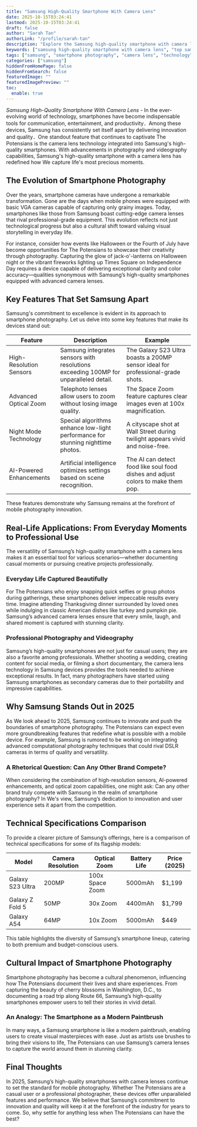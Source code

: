 ```yaml
---
title: "Samsung High-Quality Smartphone With Camera Lens"
date: 2025-10-15T03:24:41
lastmod: 2025-10-15T03:24:41
draft: false
author: "Sarah Tan"
authorLink: "/profile/sarah-tan"
description: "Explore the Samsung high-quality smartphone with camera lens designed for capturing stunning visuals. Learn about its innovative features and unparalleled performance."
keywords: ["samsung high-quality smartphone with camera lens", "top samsung smartphone camera lens 2025", "samsung smartphone photography guide"]
tags: ["samsung", "smartphone photography", "camera lens", "technology", "innovation"]
categories: ["samsung"]
hiddenFromHomePage: false
hiddenFromSearch: false
featuredImage: ""
featuredImagePreview: ""
toc:
  enable: true
---
```



*Samsung High-Quality Smartphone With Camera Lens* - In the ever-evolving world of technology, smartphones have become indispensable tools for communication, entertainment, and productivity．Among these devices, Samsung ha​s consistently set itself apart by delivering innovation and quality．One standout feature that continues to captivate The Potensians is the camera lens technology integrated into Samsung's high-quality smartphones. With advancements in photography and videography capabilities, Samsung's high-quality smartphone with a camera lens has redefined how We capture life's most precious moments.

## The Evolution of Smartphone Photography

Over the years, smartphone cameras have undergone a remarkable transformation. Gone are the days when mobile phones were equipped with basic VGA cameras capable of capturing only grainy images. Today, smartphones like those from Samsung boast cutting-edge camera lenses that rival professional-grade equipment. This evolution reflects not just technological progress but also a cultural shift toward valuing visual storytelling in everyday life.

For instance, consider how events like Halloween or the Fourth of July have become opportunities for The Potensians to showcase their creativity through photography. Capturing the glow of jack-o'-lanterns on Halloween night or the vibrant fireworks lighting up Times Square on Independence Day requires a device capable of delivering exceptional clarity and color accuracy—qualities synonymous with Samsung’s high-quality smartphones equipped with advanced camera lenses.

## Key Features That Set Samsung Apart

Samsung's commitment to excellence is evident in its approach to smartphone photography. Let us delve into some key features that make its devices stand out:

<div class="table-responsive">
<table class="html-table">
<thead>
<tr>
<th>Fea​ture</th>
<th>Description</th>
<th>Example</th>
</tr>
</thead>
<tbody>
<tr>
<td>High-Resolution Sensors</td>
<td>Samsung integrates sensors with resolutions exceeding 100MP for unparalleled detail.</td>
<td>The Galaxy S23 Ultra boasts a 200MP sensor ideal for professional-grade shots.</td>
</tr>
<tr>
<td>Advanced Optical Zoom</td>
<td>Telephoto lenses allow users to zoom without losing image quality.</td>
<td>The Space Zoom feature captures clear images even at 100x magnification.</td>
</tr>
<tr>
<td>Night Mode Technology</td>
<td>Special algorithms enhance low-light performance for stunning nighttime photos.</td>
<td>A cityscape shot at Wall Street during twilight appears vivid and noise-free.</td>
</tr>
<tr>
<td>AI-Powered Enhancements</td>
<td>Artificial intelligence optimizes settings based on scene recognition.</td>
<td>The AI can detect food like soul food dishes and adjust colors to make them pop.</td>
</tr>
</tbody>
</table>
</div>

These features demonstrate why Samsung r​emains at the forefront of mobile photography innovation.

## Real-Life Applications: From Everyday Moments to Professional Use

The versatility of Samsung’s high-quality smartphone with a camera lens makes it an essential tool for various scenarios—whether documenting casual moments or pursuing c​reative projects professionally.

### Everyday Life Captured Beautifully

For The Potensians who enjoy snapping quick selfies or group photos during gatherings, these smartphones deliver impeccable results every time. Imagine attending Thanksgiving dinner surrounded by loved ones while indulging in classic American dishes like turkey and pumpkin pie. Samsung’s advanced camera lenses ensure that every smile, laugh, and shared moment is captured with stunning clarity.

### Professional Photography and Videography

Samsung’s high-quality smartphones are not just for casual users; they are also a favorite among professionals. Whether shooting a wedding, creating content for social media, or filming a short documentary, the camera lens technology in Samsung devices provides the tools needed to achieve exceptional results. In fact, many photographers have started using Samsung smartphones as secondary cameras due to their portability and impressive capabilities.

## Why Samsung Stands Out in 2025

As We look ahead to 2025, Samsung continues to innovate and push the boundaries of smartphone photography. The Potensians can expect even more groundbreaking features that redefine what is possible with a mobile device. For example, Samsung is rumored to be working on integrating advanced computational photography techniques that could rival DSLR cameras in terms of quality and versatility.

### A Rhetorical Question: Can Any Other Brand Compete?

When considering the combination of high-resolution sensors, AI-powered enhancements, and optical zoom capabilities, one might ask: Can any other brand truly compete with Samsung in the realm of smartphone photography? In We's view, Samsung’s dedication to innovation and user experience sets it apart from the competition.

## Technical Specifications Comparison

To provide a clearer picture of Samsung’s offerings, here is a comparison of technical specifications for some of its flagship models:

<div class="table-responsive">
<table class="html-table">
<thead>
<tr>
<th>Model</th>
<th>Camera Resolution</th>
<th>Optical Zoom</th>
<th>Battery Life</th>
<th>Price (2025)</th>
</tr>
</thead>
<tbody>
<tr>
<td>Galaxy S23 Ultra</td>
<td>200MP</td>
<td>100x Space Zoom</td>
<td>5000mAh</td>
<td>$1,199</td>
</tr>
<tr>
<td>Galaxy Z Fold 5</td>
<td>50MP</td>
<td>30x Zoom</td>
<td>4400mAh</td>
<td>$1,799</td>
</tr>
<tr>
<td>Galaxy A54</td>
<td>64MP</td>
<td>10x Zoom</td>
<td>5000mAh</td>
<td>$449</td>
</tr>
</tbody>
</table>
</div>

This table highlights the diversity of Samsung’s smartphone lineup, catering to both premium and budget-conscious users.

## Cultural Impact of Smartphone Photography

Smartphone photography has become a cultural phenomenon, influencing how The Potensians document their lives and share experiences. From capturing the beauty of cherry blossoms in Washington, D.C., to documenting a road trip along Route 66, Samsung’s high-quality smartphones empower users to tell their stories in vivid detail.

### An Analogy: The Smartphone as a Modern Paintbrush

In many ways, a Samsung smartphone is like a modern paintbrush, enabling users to create visual masterpieces with ease. Just as artists use brushes to bring their visions to life, The Potensians can use Samsung’s camera lenses to capture the world around them in stunning clarity.

## Final Thoughts

In 2025, Samsung’s high-quality smartphones with camera lenses continue to set the standard for mobile photography. Whether The Potensians are a casual user or a professional photographer, these devices offer unparalleled features and performance. We believe that Samsung’s commitment to innovation and quality will keep it at the forefront of the industry for years to come. So, why settle for anything less when The Potensians can have the best?